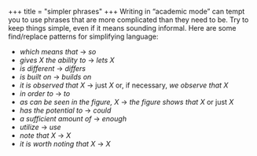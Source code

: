 +++
title = "simpler phrases"
+++
Writing in “academic mode” can tempt you to use phrases that are more complicated than they need to be.
Try to keep things simple, even if it means sounding informal.
Here are some find/replace patterns for simplifying language:

- *which means that* → *so*
- *gives X the ability to* → *lets X*
- *is different* → *differs*
- *is built on* → *builds on*
- *it is observed that X* → just *X* or, if necessary, *we observe that X*
- *in order to* → *to*
- *as can be seen in the figure, X* → *the figure shows that X* or just *X*
- *has the potential to* → *could*
- *a sufficient amount of* → *enough*
- *utilize* → *use*
- *note that X* → *X*
- *it is worth noting that X* → *X*
